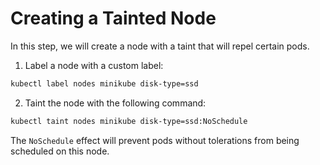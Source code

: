 # Creating a Tainted Node

In this step, we will create a node with a taint that will repel certain pods.

1. Label a node with a custom label:

```bash
kubectl label nodes minikube disk-type=ssd
```

2. Taint the node with the following command:

```bash
kubectl taint nodes minikube disk-type=ssd:NoSchedule
```

The `NoSchedule` effect will prevent pods without tolerations from being scheduled on this node.

